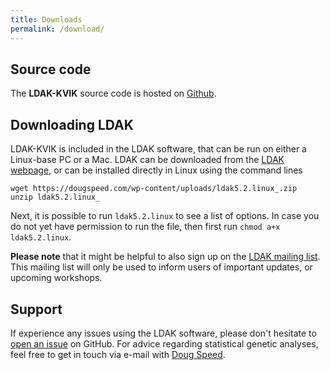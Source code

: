 ```yaml
---
title: Downloads
permalink: /download/
---
```


## Source code

The **LDAK-KVIK** source code is hosted on [Github](https://github.com/dougspeed/LDAK).

## Downloading LDAK

LDAK-KVIK is included in the LDAK software, that can be run on either a Linux-base PC or a Mac. LDAK can be downloaded from the [LDAK webpage](http://dougspeed.com/downloads2/), or can be installed directly in Linux using the command lines

```
wget https://dougspeed.com/wp-content/uploads/ldak5.2.linux_.zip
unzip ldak5.2.linux_
```

Next, it is possible to run `ldak5.2.linux` to see a list of options. In case you do not yet have permission to run the file, then first run `chmod a+x ldak5.2.linux`.

**Please note** that it might be helpful to also sign up on the [LDAK mailing list](https://dougspeed.com/downloads). This mailing list will only be used to inform users of important updates, or upcoming workshops.

## Support

If experience any issues using the LDAK software, please don't hesitate to [open an issue](https://github.com/dougspeed/LDAK/issues) on GitHub. For advice regarding statistical genetic analyses, feel free to get in touch via e-mail with [Doug Speed](mailto:doug@qgg.au.dk).

